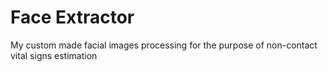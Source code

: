# Face Extractor

My custom made facial images processing for the purpose of non-contact vital signs estimation

